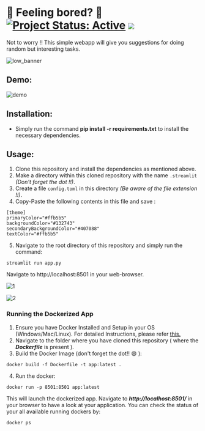 # 🤔 Feeling bored? 🥱 [![Project Status: Active](https://www.repostatus.org/badges/latest/active.svg)](https://www.repostatus.org/#active) [![](https://img.shields.io/badge/Prateek-Ralhan-brightgreen.svg?colorB=ff0000)](https://prateekralhan.github.io/)

Not to worry !! This simple webapp will give you suggestions for doing random but interesting tasks.

![low_banner](https://user-images.githubusercontent.com/29462447/165392925-90d78675-47cd-427c-80fd-d50a34902ddd.png)

## Demo: 
![demo](https://user-images.githubusercontent.com/29462447/165392894-0acec9a2-b3fd-4455-a193-962f64c35d9d.gif)

## Installation:
* Simply run the command **pip install -r requirements.txt** to install the necessary dependencies.

## Usage:
1. Clone this repository and install the dependencies as mentioned above.
2. Make a directory within this cloned repository with the name `.streamlit` *(Don't forget the dot !!)*.
3. Create a file `config.toml` in this directory *(Be aware of the file extension !!)*.
4. Copy-Paste the following contents in this file and save :
```
[theme]
primaryColor="#ffb5b5"
backgroundColor="#132743"
secondaryBackgroundColor="#407088"
textColor="#ffb5b5"
```

5. Navigate to the root directory of this repository and simply run the command: 
```
streamlit run app.py
```
Navigate to http://localhost:8501 in your web-browser.


![1](https://user-images.githubusercontent.com/29462447/165393284-5f311f89-15e5-4498-abb2-f9194adff594.png)

![2](https://user-images.githubusercontent.com/29462447/165393277-782db1e2-df6c-4659-adef-3e41fc43fb84.png)


### Running the Dockerized App
1. Ensure you have Docker Installed and Setup in your OS (Windows/Mac/Linux). For detailed Instructions, please refer [this.](https://docs.docker.com/engine/install/)
2. Navigate to the folder where you have cloned this repository ( where the ***Dockerfile*** is present ).
3. Build the Docker Image (don't forget the dot!! :smile: ): 
```
docker build -f Dockerfile -t app:latest .
```
4. Run the docker:
```
docker run -p 8501:8501 app:latest
```

This will launch the dockerized app. Navigate to ***http://localhost:8501/*** in your browser to have a look at your application. You can check the status of your all available running dockers by:
```
docker ps
```
